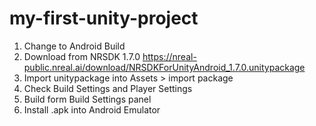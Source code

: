 # my-first-unity-project

1. Change to Android Build
2. Download from NRSDK 1.7.0 https://nreal-public.nreal.ai/download/NRSDKForUnityAndroid_1.7.0.unitypackage
3. Import unitypackage into Assets > import package
4. Check Build Settings and Player Settings
5. Build form Build Settings panel
6. Install .apk into Android Emulator



